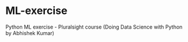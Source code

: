 # ML-exercise
 Python ML exercise - Pluralsight course (Doing Data Science with Python by Abhishek Kumar)

